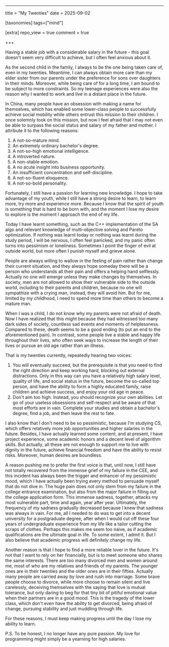 ---

title = "My Twenties"
date = 2025-09-02

[taxonomies]
tags=["mind"]

[extra]
repo_view = true
comment = true

+++

Having a stable job with a considerable salary in the future - this goal doesn't seem very difficult to achieve, but I often feel anxious about it.

As the second child in the family, I always to be the one being taken care of, even in my twenties. Meantime, I can always obtain more care than my elder sister from our parents under the preference for sons over daughters in their minds. Moreover, while being care of for a long time, I am bound to be subject to more constraints. So my teenage experiences were also the reason why I wanted to work and live in a distant place in the future.

In China, many people have an obsession with making a name for themselves, which has enabled some lower-class people to successfully achieve social mobility while others entrust this mission to their children. I once solemnly took on this mission, but now I feel afraid that I may not even be able to surpass the social status and salary of my father and mother. I attribute it to the following reasons:

1. A not-so-mature mind.
2. An extremely ordinary bachelor's degree.
3. A not-so-high emotional intelligence.
4. A introverted nature.
5. A non-stable emotion.
6. A no acute insight into business opportunity.
7. An insufficient concentration and self-discipline.
8. A not-so-fluent eloquence.
9. A not-so-bold personality.

Fortunately, I still have a passion for learning new knowledge. I hope to take advantage of my youth, while I still have a strong desire to learn, to learn more, try more and experience more. Because I know that the spirit of youth is something that is hard to be born with, and the moment I lose my desire to explore is the moment I approach the end of my life.

Today I have learnt something, such as the C++ implementation of the SA algo and relevant knowledge of multi-objective solving and Pareto optimization. If nothing was learnt today or nothing was learnt during the study period, I will be nervous, I often feel panicked, and my panic often turns into pessimism or loneliness. Sometimes I point the finger of evil at outside world, but more often I punish myself and grieve alone.

People are always willing to wallow in the feeling of pain rather than change their current situation, and they always hope someday there will be a person who understands all their pain and offers a helping hand selflessly. Actually no one will emerge unless they make changes by themselves. In society, men are not allowed to show their vulnerable side to the outside world, including to their parents and children, because no one will sympathize with a crying man, instead, they will avoid him. But for me, limited by my childhood, I need to spend more time than others to become a mature man.

When I was a child, I do not know why my parents were not afraid of death. Now I have realized that this might because they had witnessed too many dark sides of society, countless sad events and moments of helplessness. Compared to these, death seems to be a good ending (to put an end to the aforementioned pain). In contrast, some people live a stable and happy life throughout their lives, who often seek ways to increase the length of their lives or pursue an old age rather than an illness.

That is my twenties currently, repeatedly hearing two voices:

1. You will eventually succeed, but the prerequisite is that you need to find the right direction and keep working hard, blocking out external distractions. Only in this way can you have a relatively high salary level, quality of life, and social status in the future, become the so-called top person, and have the ability to form a highly educated family, raise children and achieve success, and enjoy your old age in peace.
2. Don't aim too high. Instead, you should recognize your own abilities. Let go of your useless obsessions and self-respect and be aware of that most efforts are in vain. Complete your studies and obtain a bachelor's degree, find a job, and then leave the rest to fate.

I also know that I don't need to be so pessimistic, because I'm studying CS, which offers relatively more job opportunities and higher salaries in the future. Besides, I have actually learned some content, and at present, I have project experience, some academic honors and a decent level of algorithm skills. But actually, all these are not enough to support me to live with dignity in the future, achieve financial freedom and have the ability to resist risks. Moreover, human desires are boundless.

A reason pushing me to prefer the first voice is that, until now, I still have not totally recovered from the immense grief of my failure in the CEE, and this incident has always been the trigger and enhancer of my pessimistic mood, which I have actually been trying every method to persuade myself that do not dive in. The huge pain does not only stem from my failure in the college entrance examination, but also from the major failure in filling out the college application form. This immense sadness, together, attacks my most vulnerable part, time and again, year after year. Ultimately, the frequency of my sadness gradually decreased because I knew that sadness was always in vain. For me, all I needed to do was to get into a decent university for a postgraduate degree, after when I would cut off these four years of undergraduate experience from my life like a tailor cutting the scraps of clothes. Perhaps this makes me seem too naive, as if academic qualifications are the ultimate goal in life. To some extent, I admit it. But I also believe that academic progress will definitely change my life.

Another reason is that I hope to find a more reliable lover in the future. It's not that I want to rely on her financially, but is to meet someone who shares the same interests. There are too many divorced men and women around me, most of who are my relatives and friends of my parents. The younger ones are in their twenties and the older ones are in their fifties. Actually many people are carried away by love and rush into marriage. Some brave people choose to divorce, while more choose to remain silent and live carelessly, deceiving themselves with the saying that love is mutual tolerance, but only daring to beg for that tiny bit of pitiful emotional value when their partners are in a good mood. This is the tragedy of the lower class, which don't even have the ability to get divorced, being afraid of change, pursuing stability and just muddling through life.

For these reasons, I must keep making progress until the day I lose my ability to learn.

P.S. To be honest, I no longer have any pure passion. My love for programming might simply be a yearning for high salaries.
